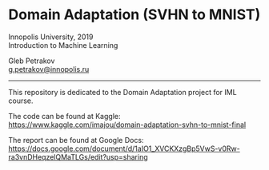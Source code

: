 # Domain Adaptation (SVHN to MNIST)

Innopolis University, 2019 <br>
Introduction to Machine Learning <br>

Gleb Petrakov <br>
g.petrakov@innopolis.ru <br>

---

This repository is dedicated to the Domain Adaptation project for IML course.

The code can be found at Kaggle: <br>
https://www.kaggle.com/imajou/domain-adaptation-svhn-to-mnist-final

The report can be found at Google Docs: <br>
https://docs.google.com/document/d/1aIO1_XVCKXzgBp5VwS-v0Rw-ra3vnDHeqzelQMaTLGs/edit?usp=sharing

